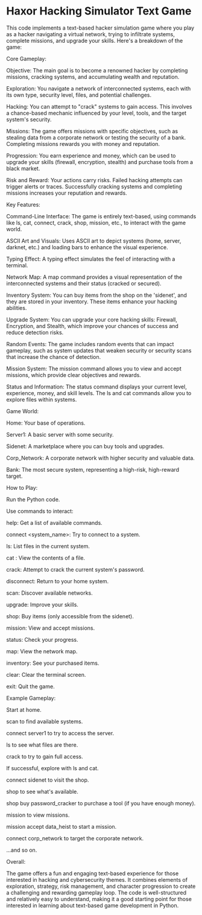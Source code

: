 # Haxor Hacking Simulator Text Game
This code implements a text-based hacker simulation game where you play as a hacker navigating a virtual network, trying to infiltrate systems, complete missions, and upgrade your skills. Here's a breakdown of the game:

Core Gameplay:

Objective: The main goal is to become a renowned hacker by completing missions, cracking systems, and accumulating wealth and reputation.

Exploration: You navigate a network of interconnected systems, each with its own type, security level, files, and potential challenges.

Hacking: You can attempt to "crack" systems to gain access. This involves a chance-based mechanic influenced by your level, tools, and the target system's security.

Missions: The game offers missions with specific objectives, such as stealing data from a corporate network or testing the security of a bank. Completing missions rewards you with money and reputation.

Progression: You earn experience and money, which can be used to upgrade your skills (firewall, encryption, stealth) and purchase tools from a black market.

Risk and Reward: Your actions carry risks. Failed hacking attempts can trigger alerts or traces. Successfully cracking systems and completing missions increases your reputation and rewards.

Key Features:

Command-Line Interface: The game is entirely text-based, using commands like ls, cat, connect, crack, shop, mission, etc., to interact with the game world.

ASCII Art and Visuals: Uses ASCII art to depict systems (home, server, darknet, etc.) and loading bars to enhance the visual experience.

Typing Effect: A typing effect simulates the feel of interacting with a terminal.

Network Map: A map command provides a visual representation of the interconnected systems and their status (cracked or secured).

Inventory System: You can buy items from the shop on the 'sidenet', and they are stored in your inventory. These items enhance your hacking abilities.

Upgrade System: You can upgrade your core hacking skills: Firewall, Encryption, and Stealth, which improve your chances of success and reduce detection risks.

Random Events: The game includes random events that can impact gameplay, such as system updates that weaken security or security scans that increase the chance of detection.

Mission System: The mission command allows you to view and accept missions, which provide clear objectives and rewards.

Status and Information: The status command displays your current level, experience, money, and skill levels. The ls and cat commands allow you to explore files within systems.

Game World:

Home: Your base of operations.

Server1: A basic server with some security.

Sidenet: A marketplace where you can buy tools and upgrades.

Corp_Network: A corporate network with higher security and valuable data.

Bank: The most secure system, representing a high-risk, high-reward target.

How to Play:

Run the Python code.

Use commands to interact:

help: Get a list of available commands.

connect <system_name>: Try to connect to a system.

ls: List files in the current system.

cat <filename>: View the contents of a file.

crack: Attempt to crack the current system's password.

disconnect: Return to your home system.

scan: Discover available networks.

upgrade: Improve your skills.

shop: Buy items (only accessible from the sidenet).

mission: View and accept missions.

status: Check your progress.

map: View the network map.

inventory: See your purchased items.

clear: Clear the terminal screen.

exit: Quit the game.

Example Gameplay:

Start at home.

scan to find available systems.

connect server1 to try to access the server.

ls to see what files are there.

crack to try to gain full access.

If successful, explore with ls and cat.

connect sidenet to visit the shop.

shop to see what's available.

shop buy password_cracker to purchase a tool (if you have enough money).

mission to view missions.

mission accept data_heist to start a mission.

connect corp_network to target the corporate network.

...and so on.

Overall:

The game offers a fun and engaging text-based experience for those interested in hacking and cybersecurity themes. It combines elements of exploration, strategy, risk management, and character progression to create a challenging and rewarding gameplay loop. The code is well-structured and relatively easy to understand, making it a good starting point for those interested in learning about text-based game development in Python.
